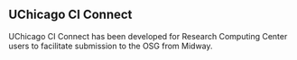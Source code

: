 ## UChicago CI Connect

UChicago CI Connect has been developed for Research Computing Center users to
facilitate submission to the OSG from Midway.
